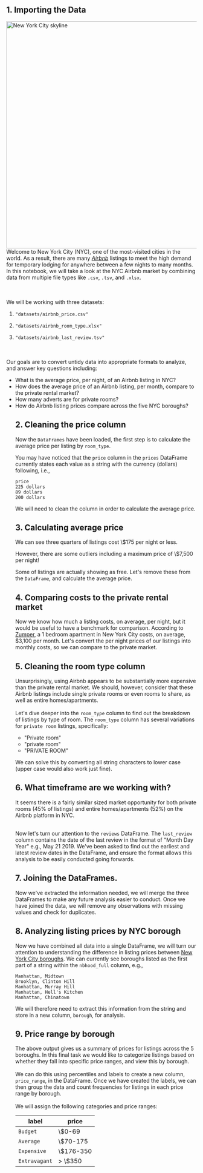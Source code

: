 ## 1. Importing the Data
<img src="https://assets.datacamp.com/production/project_1230/img/nyc.jpg" alt="New York City skyline" width="600px">
<br>
Welcome to New York City (NYC), one of the most-visited cities in the world. 
As a result, there are many <a href="https://www.airbnb.com/"><em>Airbnb</em></a> listings to meet the high demand for temporary lodging for anywhere between a few nights to many months. 
In this notebook, we will take a look at the NYC Airbnb market by combining data from multiple file types like <code>.csv</code>, <code>.tsv</code>, and <code>.xlsx</code>.</p>
<p><br><br>
We will be working with three datasets:</p>
<ol>
<li><p><code>"datasets/airbnb_price.csv"</code></p></li>
<li><p><code>"datasets/airbnb_room_type.xlsx"</code></p></li>
<li><p><code>"datasets/airbnb_last_review.tsv"</code></p></li>
</ol>
<p><br><br>
Our goals are to convert untidy data into appropriate formats to analyze, and answer key questions including:</p>
<ul>
<li>What is the average price, per night, of an Airbnb listing in NYC? </li>
<li>How does the average price of an Airbnb listing, per month, compare to the private rental market? </li>
<li>How many adverts are for private rooms? </li>
<li>How do Airbnb listing prices compare across the five NYC boroughs?</li>

## 2. Cleaning the price column
<p>Now the <code>DataFrames</code> have been loaded, the first step is to calculate the average price per listing by <code>room_type</code>. </p>
<p>You may have noticed that the <code>price</code> column in the <code>prices</code> DataFrame currently states each value as a string with the currency (dollars) following, i.e.,</p>
<pre><code>price
225 dollars
89 dollars
200 dollars</code></pre>
<p></p>
<p>We will need to clean the column in order to calculate the average price.</p>

## 3. Calculating average price
<p>We can see three quarters of listings cost \$175 per night or less. </p>
<p>However, there are some outliers including a maximum price of \$7,500 per night! </p>
<p>Some of listings are actually showing as free. Let's remove these from the <code>DataFrame</code>, and calculate the average price.</p>

## 4. Comparing costs to the private rental market
<p>Now we know how much a listing costs, on average, per night, but it would be useful to have a benchmark for comparison. 
According to <a href="https://www.zumper.com/rent-research">Zumper</a>, a 1 bedroom apartment in New York City costs, on average, $3,100 per month. Let's convert the per night prices of our listings into monthly costs, so we can compare to the private market. </p>

## 5. Cleaning the room type column
<p>Unsurprisingly, using Airbnb appears to be substantially more expensive than the private rental market. We should, however, consider that these Airbnb listings include single private rooms or even rooms to share, as well as entire homes/apartments. 
<br><br>
Let's dive deeper into the <code>room_type</code> column to find out the breakdown of listings by type of room. The <code>room_type</code> column has several variations for <code>private room</code> listings, specifically: </p>
<ul>
<li>"Private room"</li>
<li>"private room"</li>
<li>"PRIVATE ROOM"</li>
</ul>
<p>We can solve this by converting all string characters to lower case (upper case would also work just fine). </p>

## 6. What timeframe are we working with?
<p>It seems there is a fairly similar sized market opportunity for both private rooms (45% of listings) and entire homes/apartments (52%) on the Airbnb platform in NYC.
<br><br></p>
<p>Now let's turn our attention to the <code>reviews</code> DataFrame. The <code>last_review</code> column contains the date of the last review in the format of "Month Day Year" e.g., May 21 2019. We've been asked to find out the earliest and latest review dates in the DataFrame, and ensure the format allows this analysis to be easily conducted going forwards. </p>

## 7. Joining the DataFrames.
<p>Now we've extracted the information needed, we will merge the three DataFrames to make any future analysis easier to conduct. Once we have joined the data, we will remove any observations with missing values and check for duplicates.</p>

## 8. Analyzing listing prices by NYC borough
<p>Now we have combined all data into a single DataFrame, we will turn our attention to understanding the difference in listing prices between <a href="https://en.wikipedia.org/wiki/Boroughs_of_New_York_City">New York City boroughs</a>. 
We can currently see boroughs listed as the first part of a string within the <code>nbhood_full</code> column, e.g., </p>
<pre><code>Manhattan, Midtown
Brooklyn, Clinton Hill
Manhattan, Murray Hill
Manhattan, Hell's Kitchen
Manhattan, Chinatown</code></pre>
<p></p>
<p>We will therefore need to extract this information from the string and store in a new column, <code>borough</code>, for analysis.</p>

## 9. Price range by borough
<p>The above output gives us a summary of prices for listings across the 5 boroughs. In this final task we would like to categorize listings based on whether they fall into specific price ranges, and view this by borough. 
<br><br>
We can do this using percentiles and labels to create a new column, <code>price_range</code>, in the DataFrame.
Once we have created the labels, we can then group the data and count frequencies for listings in each price range by borough.
<br><br>
We will assign the following categories and price ranges:</p>
<table>
<thead>
<tr>
<th>label</th>
<th>price</th>
</tr>
</thead>
<tbody>
<tr>
<td><code>Budget</code></td>
<td>\$0-69</td>
</tr>
<tr>
<td><code>Average</code></td>
<td>\$70-175</td>
</tr>
<tr>
<td><code>Expensive</code></td>
<td>\$176-350</td>
</tr>
<tr>
<td><code>Extravagant</code></td>
<td>&gt; \$350</td>
</tr>
</tbody>
</table>
